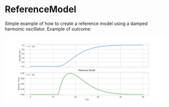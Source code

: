 # ReferenceModel

Simple example of how to create a reference model using a damped harmonic oscillator. Example of outcome:


![Response](https://github.com/janerikhy/ReferenceModel/blob/main/reference_pos_vel.png)
